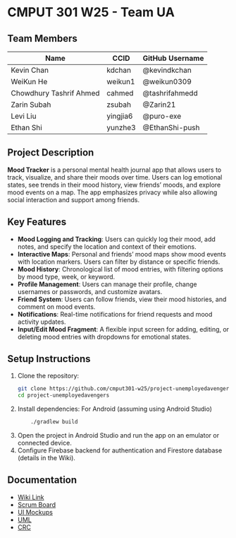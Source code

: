 # CMPUT 301 W25 - Team UA

## Team Members

| Name        | CCID   | GitHub Username |
| ----------- | ------ | --------------- |
| Kevin Chan | kdchan | @kevindkchan     |
| WeiKun He | weikun1 | @weikun0309     |
| Chowdhury Tashrif Ahmed | cahmed | @tashrifahmedd |
| Zarin Subah | zsubah | @Zarin21     |
| Levi Liu | yingjia6 | @puro-exe     |
| Ethan Shi | yunzhe3 | @EthanShi-push     |

## Project Description
**Mood Tracker** is a personal mental health journal app that allows users to track, visualize, and share their moods over time. Users can log emotional states, see trends in their mood history, view friends’ moods, and explore mood events on a map. The app emphasizes privacy while also allowing social interaction and support among friends.

## Key Features

- **Mood Logging and Tracking**: Users can quickly log their mood, add notes, and specify the location and context of their emotions.
- **Interactive Maps**: Personal and friends’ mood maps show mood events with location markers. Users can filter by distance or specific friends.
- **Mood History**: Chronological list of mood entries, with filtering options by mood type, week, or keyword.
- **Profile Management**: Users can manage their profile, change usernames or passwords, and customize avatars.
- **Friend System**: Users can follow friends, view their mood histories, and comment on mood events.
- **Notifications**: Real-time notifications for friend requests and mood activity updates.
- **Input/Edit Mood Fragment**: A flexible input screen for adding, editing, or deleting mood entries with dropdowns for emotional states.

## Setup Instructions

1. Clone the repository:
   ```bash
   git clone https://github.com/cmput301-w25/project-unemployedavengers.git
   cd project-unemployedavengers
2. Install dependencies:
   For Android (assuming using Android Studio)
	```bash
	    ./gradlew build
4. Open the project in Android Studio and run the app on an emulator or connected device.
5. Configure Firebase backend for authentication and Firestore database (details in the Wiki).

## Documentation
- [Wiki Link](https://github.com/cmput301-w25/project-unemployedavengers/wiki)
- [Scrum Board](https://github.com/orgs/cmput301-w25/projects/63)
- [UI Mockups](https://github.com/cmput301-w25/project-unemployedavengers/wiki/March-31,-UI-Mockup)
- [UML](https://github.com/cmput301-w25/project-unemployedavengers/wiki/March-31-UML)
- [CRC](https://miro.com/app/board/uXjVLhdCAUQ=/)
